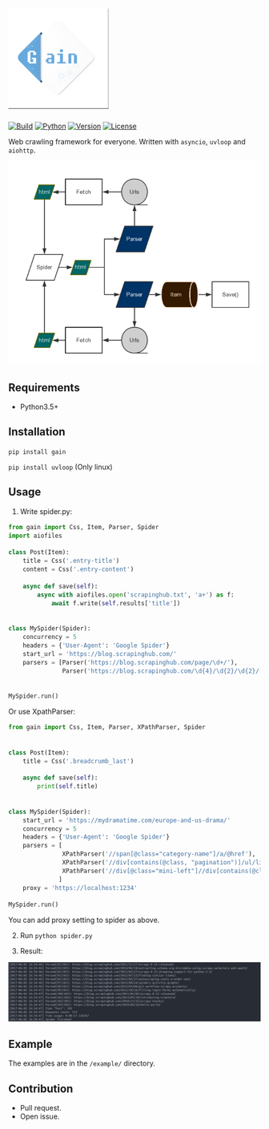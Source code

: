 # <img width="200" height="200" src="img/logo.png"/>

[![Build](https://travis-ci.org/gaojiuli/gain.svg?branch=master)](https://travis-ci.org/gaojiuli/gain)
[![Python](https://img.shields.io/pypi/pyversions/gain.svg)](https://pypi.python.org/pypi/gain/)
[![Version](https://img.shields.io/pypi/v/gain.svg)](https://pypi.python.org/pypi/gain/)
[![License](https://img.shields.io/pypi/l/gain.svg)](https://pypi.python.org/pypi/gain/)

Web crawling framework for everyone. Written with `asyncio`, `uvloop` and `aiohttp`.

![](img/architecture.png)

## Requirements

- Python3.5+

## Installation

`pip install gain`

`pip install uvloop` (Only linux)

## Usage

1. Write spider.py:

```python
from gain import Css, Item, Parser, Spider
import aiofiles

class Post(Item):
    title = Css('.entry-title')
    content = Css('.entry-content')

    async def save(self):
        async with aiofiles.open('scrapinghub.txt', 'a+') as f:
            await f.write(self.results['title'])


class MySpider(Spider):
    concurrency = 5
    headers = {'User-Agent': 'Google Spider'}
    start_url = 'https://blog.scrapinghub.com/'
    parsers = [Parser('https://blog.scrapinghub.com/page/\d+/'),
               Parser('https://blog.scrapinghub.com/\d{4}/\d{2}/\d{2}/[a-z0-9\-]+/', Post)]


MySpider.run()
```

Or use XpathParser:

```python
from gain import Css, Item, Parser, XPathParser, Spider


class Post(Item):
    title = Css('.breadcrumb_last')

    async def save(self):
        print(self.title)


class MySpider(Spider):
    start_url = 'https://mydramatime.com/europe-and-us-drama/'
    concurrency = 5
    headers = {'User-Agent': 'Google Spider'}
    parsers = [
               XPathParser('//span[@class="category-name"]/a/@href'),
               XPathParser('//div[contains(@class, "pagination")]/ul/li/a[contains(@href, "page")]/@href'),
               XPathParser('//div[@class="mini-left"]//div[contains(@class, "mini-title")]/a/@href', Post)
              ]
    proxy = 'https://localhost:1234'

MySpider.run()

```
You can add proxy setting to spider as above. 


2. Run `python spider.py`

3. Result:

![](img/sample.png)

## Example

The examples are in the `/example/` directory.

## Contribution

- Pull request.
- Open issue.